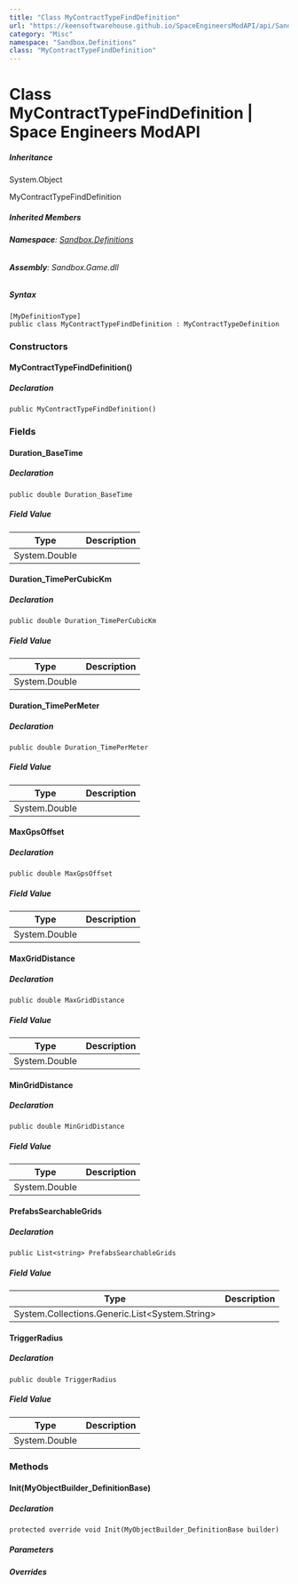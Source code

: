 ```yaml
---
title: "Class MyContractTypeFindDefinition"
url: "https://keensoftwarehouse.github.io/SpaceEngineersModAPI/api/Sandbox.Definitions.MyContractTypeFindDefinition.html"
category: "Misc"
namespace: "Sandbox.Definitions"
class: "MyContractTypeFindDefinition"
---
```


# Class MyContractTypeFindDefinition | Space Engineers ModAPI

##### Inheritance

System.Object

MyContractTypeFindDefinition

##### Inherited Members

###### **Namespace**: [Sandbox.Definitions](https://keensoftwarehouse.github.io/SpaceEngineersModAPI/api/Sandbox.Definitions.html)

###### **Assembly**: Sandbox.Game.dll

##### Syntax

```
[MyDefinitionType]
public class MyContractTypeFindDefinition : MyContractTypeDefinition
```

### [](#constructors)Constructors

#### [](#Sandbox_Definitions_MyContractTypeFindDefinition__ctor)MyContractTypeFindDefinition()

##### Declaration

```
public MyContractTypeFindDefinition()
```

### [](#fields)Fields

#### [](#Sandbox_Definitions_MyContractTypeFindDefinition_Duration_BaseTime)Duration\_BaseTime

##### Declaration

```
public double Duration_BaseTime
```

##### Field Value

| Type | Description |
| --- | --- |
| System.Double |     |

#### [](#Sandbox_Definitions_MyContractTypeFindDefinition_Duration_TimePerCubicKm)Duration\_TimePerCubicKm

##### Declaration

```
public double Duration_TimePerCubicKm
```

##### Field Value

| Type | Description |
| --- | --- |
| System.Double |     |

#### [](#Sandbox_Definitions_MyContractTypeFindDefinition_Duration_TimePerMeter)Duration\_TimePerMeter

##### Declaration

```
public double Duration_TimePerMeter
```

##### Field Value

| Type | Description |
| --- | --- |
| System.Double |     |

#### [](#Sandbox_Definitions_MyContractTypeFindDefinition_MaxGpsOffset)MaxGpsOffset

##### Declaration

```
public double MaxGpsOffset
```

##### Field Value

| Type | Description |
| --- | --- |
| System.Double |     |

#### [](#Sandbox_Definitions_MyContractTypeFindDefinition_MaxGridDistance)MaxGridDistance

##### Declaration

```
public double MaxGridDistance
```

##### Field Value

| Type | Description |
| --- | --- |
| System.Double |     |

#### [](#Sandbox_Definitions_MyContractTypeFindDefinition_MinGridDistance)MinGridDistance

##### Declaration

```
public double MinGridDistance
```

##### Field Value

| Type | Description |
| --- | --- |
| System.Double |     |

#### [](#Sandbox_Definitions_MyContractTypeFindDefinition_PrefabsSearchableGrids)PrefabsSearchableGrids

##### Declaration

```
public List<string> PrefabsSearchableGrids
```

##### Field Value

| Type | Description |
| --- | --- |
| System.Collections.Generic.List<System.String\> |     |

#### [](#Sandbox_Definitions_MyContractTypeFindDefinition_TriggerRadius)TriggerRadius

##### Declaration

```
public double TriggerRadius
```

##### Field Value

| Type | Description |
| --- | --- |
| System.Double |     |

### [](#methods)Methods

#### [](#Sandbox_Definitions_MyContractTypeFindDefinition_Init_VRage_Game_MyObjectBuilder_DefinitionBase_)Init(MyObjectBuilder\_DefinitionBase)

##### Declaration

```
protected override void Init(MyObjectBuilder_DefinitionBase builder)
```

##### Parameters

##### Overrides
